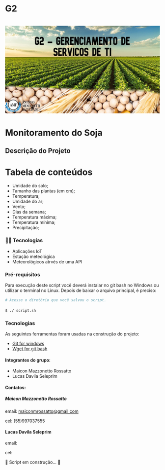 # G2

<h1 align="center">
<img alt="Logo do repositório incluindo o nome da disciplina, logo da AMF e o semestre
2021/1 " src="G2.jpg" width="650px">
</h1>

# Monitoramento do Soja

## Descrição do Projeto



Tabela de conteúdos
=================
<!--ts-->
* Umidade do solo;
* Tamanho das plantas (em cm);
* Temperatura;
* Umidade do ar;
* Vento;
* Dias da semana;
* Temperatura máxima;
* Temperatura mínima;
* Precipitação;
<!--te-->

### :ear_of_rice::hammer: Tecnologias

* Aplicações loT
* Estação meteológica
* Meteorológicos atrvés de uma API

### Pré-requisitos
Para execução deste script você deverá instalar no git bash no Windows ou utilizar o
terminal no Linux.
Depois de baixar o arquivo principal, é preciso:
```bash
# Acesse o diretório que você salvou o script.

$ ./ script.sh
```  
### Tecnologias
As seguintes ferramentas foram usadas na construção do projeto:
- [Git for windows](https://git-scm.com/downloads/)
- [Wget for git bash](https://eternallybored.org/misc/wget/)

  
#### Integrantes do grupo:
  - Maicon Mazzonetto Rossatto
  - Lucas Davila Seleprim
  
  #### Contatos:
  
  ##### Maicon Mazzonetto Rossatto
  email: maiconmrossatto@gmail.com
  
  cel: (55)997037555
  
  #### Lucas Davila Seleprim
  email:

  cel:
  
  :construction: Script em construção... :construction:

</h4>

